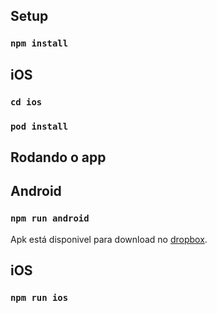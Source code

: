 ## Setup

### `npm install`

## iOS

### `cd ios`
### `pod install`

## Rodando o app

## Android

### `npm run android`

Apk está disponivel para download no [dropbox](https://www.dropbox.com/s/jxqy9a13wwbwoq6/app-debug.apk?dl=0).

## iOS

### `npm run ios`














